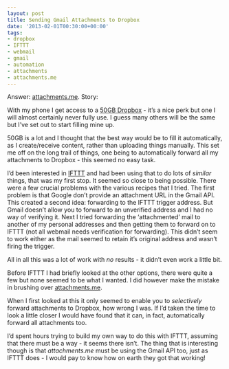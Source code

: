 ```yaml
---
layout: post
title: Sending Gmail Attachments to Dropbox
date: '2013-02-01T00:30:00+00:00'
tags:
- dropbox
- IFTTT
- webmail
- gmail
- automation
- attachments
- attachments.me
---
```

Answer: [attachments.me](https://attachments.me/). Story:

With my phone I get access to a [50GB Dropbox](https://www.dropbox.com/help/297/en) - it’s a nice perk but one I will almost certainly never fully use. I guess many others will be the same but I’ve set out to start filling mine up.

50GB is a lot and I thought that the best way would be to fill it automatically, as I create/receive content, rather than uploading things manually. This set me off on the long trail of things, one being to automatically forward all my attachments to Dropbox - this seemed no easy task.

I’d been interested in [IFTTT](https://ifttt.com/) and had been using that to do lots of _similar_ things, that was my first stop. It seemed so close to being possible. There were a few crucial problems with the various recipes that I tried. The first problem is that Google don’t provide an attachment URL in the Gmail API. This created a second idea: forwarding to the IFTTT trigger address. But Gmail doesn’t allow you to forward to an unverified address and I had no way of verifying it. Next I tried forwarding the ‘attachmented’ mail to another of my personal addresses and then getting them to forward on to IFTTT (not all webmail needs verification for forwarding). This didn’t seem to work either as the mail seemed to retain it’s original address and wasn’t firing the trigger.

All in all this was a lot of work with _no_ results - it didn’t even work a little bit.

Before IFTTT I had briefly looked at the other options, there were quite a few but none seemed to be what I wanted. I did however make the mistake in brushing over [attachments.me](https://attachments.me/).

When I first looked at this it only seemed to enable you to _selectively_ forward attachments to Dropbox, how wrong I was. If I’d taken the time to look a little closer I would have found that it can, in fact, automatically forward all attachments too.

I’d spent hours trying to build my own way to do this with IFTTT, assuming that there must be a way - it seems there isn’t. The thing that is interesting though is that _attachments.me_ must be using the Gmail API too, just as IFTTT does - I would pay to know how on earth they got that working!
